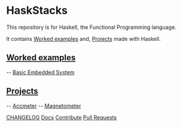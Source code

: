 # HaskStacks

This repository is for Haskell, the Functional Programming language. 

It contains [Worked examples](#) and, [Projects](#) made with Haskell.

## [Worked examples](#)
 
-- [Basic Embedded System](../Projects/embstem)
 

## [Projects](#)
-- [Accmeter](../Projects/insslamgnss)
-- [Magnetometer](../Projects/magmeter)





[CHANGELOG](#)    [Docs](#)    [Contribute](#)  [Pull Requests](#)
